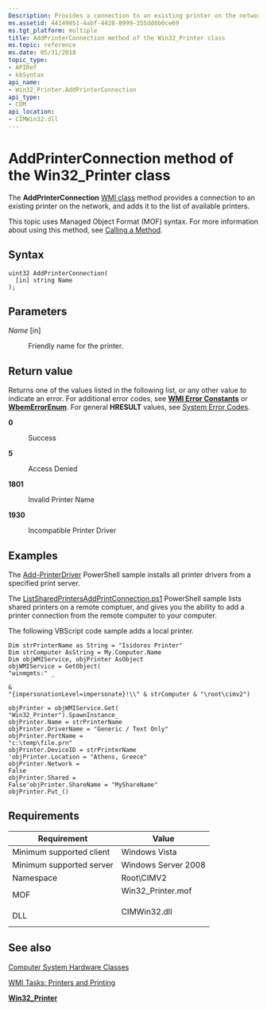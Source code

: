 ```yaml
---
Description: Provides a connection to an existing printer on the network, and adds it to the list of available printers.
ms.assetid: 44149051-4abf-4428-8999-355dd0b0ce69
ms.tgt_platform: multiple
title: AddPrinterConnection method of the Win32_Printer class
ms.topic: reference
ms.date: 05/31/2018
topic_type: 
- APIRef
- kbSyntax
api_name: 
- Win32_Printer.AddPrinterConnection
api_type: 
- COM
api_location: 
- CIMWin32.dll
---
```


# AddPrinterConnection method of the Win32\_Printer class

The **AddPrinterConnection** [WMI class](/windows/desktop/WmiSdk/retrieving-a-class) method provides a connection to an existing printer on the network, and adds it to the list of available printers.

This topic uses Managed Object Format (MOF) syntax. For more information about using this method, see [Calling a Method](/windows/desktop/WmiSdk/calling-a-method).

## Syntax


```mof
uint32 AddPrinterConnection(
  [in] string Name
);
```



## Parameters

<dl> <dt>

*Name* \[in\]
</dt> <dd>

Friendly name for the printer.

</dd> </dl>

## Return value

Returns one of the values listed in the following list, or any other value to indicate an error. For additional error codes, see [**WMI Error Constants**](/windows/desktop/WmiSdk/wmi-error-constants) or [**WbemErrorEnum**](/windows/desktop/api/wbemdisp/ne-wbemdisp-wbemerrorenum). For general **HRESULT** values, see [System Error Codes](/windows/desktop/Debug/system-error-codes).

<dl> <dt>

**0**
</dt> <dd>

Success

</dd> <dt>

**5**
</dt> <dd>

Access Denied

</dd> <dt>

**1801**
</dt> <dd>

Invalid Printer Name

</dd> <dt>

**1930**
</dt> <dd>

Incompatible Printer Driver

</dd> </dl>

## Examples

The [Add-PrinterDriver](https://Gallery.TechNet.Microsoft.Com/1c8f4c0d-9439-4af0-8840-59686d9b4bc1) PowerShell sample installs all printer drivers from a specified print server.

The [ListSharedPrintersAddPrintConnection.ps1](https://Gallery.TechNet.Microsoft.Com/b7f74333-e78b-49d8-b23a-f1307d5b1ee6) PowerShell sample lists shared printers on a remote comptuer, and gives you the ability to add a printer connection from the remote computer to your computer.

The following VBScript code sample adds a local printer.


```VB
Dim strPrinterName as String = "Isidoros Printer"
Dim strComputer AsString = My.Computer.Name
Dim objWMIService, objPrinter AsObject
objWMIService = GetObject(
"winmgmts:" _

& 
"{impersonationLevel=impersonate}!\\" & strComputer & "\root\cimv2")

objPrinter = objWMIService.Get(
"Win32_Printer").SpawnInstance_
objPrinter.Name = strPrinterName
objPrinter.DriverName = "Generic / Text Only"
objPrinter.PortName = 
"c:\temp\file.prn"
objPrinter.DeviceID = strPrinterName
'objPrinter.Location = "Athens, Greece"
objPrinter.Network = 
False
objPrinter.Shared = 
False'objPrinter.ShareName = "MyShareName"
objPrinter.Put_()
```



## Requirements



| Requirement | Value |
|-------------------------------------|-----------------------------------------------------------------------------------------------|
| Minimum supported client<br/> | Windows Vista<br/>                                                                      |
| Minimum supported server<br/> | Windows Server 2008<br/>                                                                |
| Namespace<br/>                | Root\\CIMV2<br/>                                                                        |
| MOF<br/>                      | <dl> <dt>Win32\_Printer.mof</dt> </dl> |
| DLL<br/>                      | <dl> <dt>CIMWin32.dll</dt> </dl>       |



## See also

<dl> <dt>

[Computer System Hardware Classes](computer-system-hardware-classes.md)
</dt> <dt>

[WMI Tasks: Printers and Printing](/windows/desktop/WmiSdk/wmi-tasks--printers-and-printing)
</dt> <dt>

[**Win32\_Printer**](win32-printer.md)
</dt> </dl>

 

